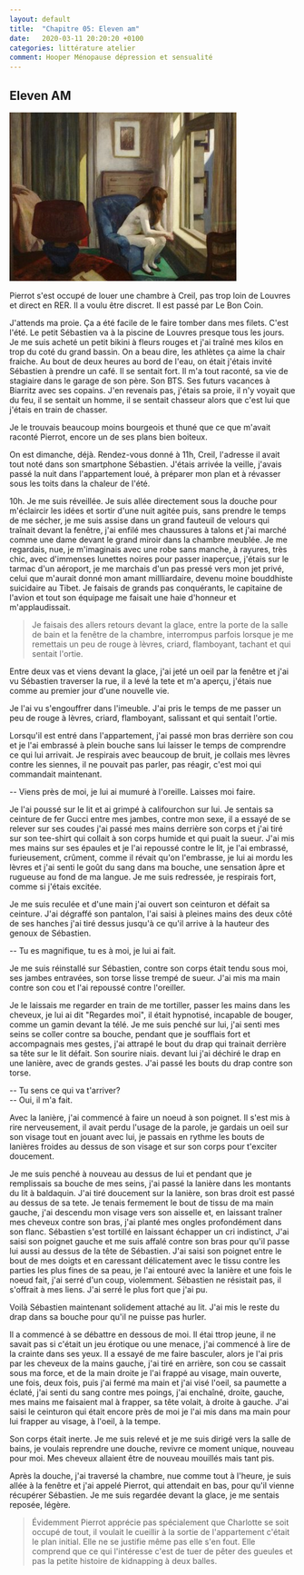 ```yaml
---
layout: default
title:  "Chapitre 05: Eleven am"
date:   2020-03-11 20:20:20 +0100
categories: littérature atelier
comment: Hooper Ménopause dépression et sensualité
---
```

## Eleven AM


![Eleven A.M.](/assets/eleven-am-hopper.jpg "eleven AM - Edward Hopper.")


Pierrot s'est occupé de louer une chambre à Creil, pas trop loin de Louvres et direct en RER. Il a voulu être discret. Il est passé par Le Bon Coin.

J'attends ma proie. Ça a été facile de le faire tomber dans mes filets. C'est l'été. Le petit Sébastien va à la piscine de Louvres presque tous les jours. Je me suis acheté un petit bikini à fleurs rouges et j'ai traîné mes kilos en trop du coté du grand bassin. On a beau dire, les athlètes ça aime la chair fraiche. Au bout de deux heures au bord de l'eau, on était j'étais invité Sébastien à prendre un café. Il se sentait fort. Il m'a tout raconté, sa vie de stagiaire dans le garage de son père. Son BTS. Ses futurs vacances à Biarritz avec ses copains. J'en revenais pas, j'étais sa proie, il n'y voyait que du feu, il se sentait un homme, il se sentait chasseur alors que c'est lui que j'étais en train de chasser.

Je le trouvais beaucoup moins bourgeois et thuné que ce que m'avait raconté Pierrot, encore un de ses plans bien boiteux.

On est dimanche, déjà. Rendez-vous donné à 11h, Creil, l'adresse il avait tout noté dans son smartphone Sébastien. J'étais arrivée la veille, j'avais passé la nuit dans l'appartement loué, à préparer mon plan et à révasser sous les toits dans la chaleur de l'été.

10h. Je me suis réveillée. Je suis allée directement sous la douche pour m'éclaircir les idées et sortir d'une nuit agitée puis, sans prendre le temps de me sécher, je me suis assise dans un grand fauteuil de velours qui traînait devant la fenêtre, j'ai enfilé mes chaussures à talons et j'ai marché comme une dame devant le grand miroir dans la chambre meublée. Je me regardais, nue, je m'imaginais avec une robe sans manche, à rayures, très chic, avec d'immenses lunettes noires pour passer inaperçue, j'étais sur le tarmac d'un aéroport, je me marchais d'un pas pressé vers mon jet privé, celui que m'aurait donné mon amant millliardaire, devenu moine bouddhiste suicidaire au Tibet. Je faisais de grands pas conquérants, le capitaine de l'avion et tout son équipage me faisait une haie d'honneur et m'applaudissait.

> Je faisais des allers retours devant la glace, entre la porte de la salle de bain et la fenêtre de la chambre, interrompus parfois lorsque je me remettais un peu de rouge à lèvres, criard, flamboyant, tachant et qui sentait l'ortie.

Entre deux vas et viens devant la glace, j'ai jeté un oeil par la fenêtre et j'ai vu Sébastien traverser la rue, il a levé la tete et m'a aperçu, j'étais nue comme au premier jour d'une nouvelle vie.

Je l'ai vu s'engouffrer dans l'imeuble. J'ai pris le temps de me passer un peu de rouge à lèvres, criard, flamboyant, salissant et qui sentait l'ortie.

Lorsqu'il est entré dans l'appartement, j'ai passé mon bras derrière son cou et je l'ai embrassé à plein bouche sans lui laisser le temps de comprendre ce qui lui arrivait. Je respirais avec beaucoup de bruit, je collais mes lèvres contre les siennes, il ne pouvait pas parler, pas réagir, c'est moi qui commandait maintenant.

-- Viens près de moi, je lui ai mumuré à l'oreille. Laisses moi faire.

Je l'ai poussé sur le lit et ai grimpé à califourchon sur lui. Je sentais sa ceinture de fer Gucci entre mes jambes, contre mon sexe, il a essayé de se relever sur ses coudes j'ai passé mes mains derrière son corps et j'ai tiré sur son tee-shirt qui collait à son corps humide et qui puait la sueur. J'ai mis mes mains sur ses épaules et je l'ai repoussé contre le lit, je l'ai embrassé, furieusement, crûment, comme il révait qu'on l'embrasse, je lui ai mordu les lèvres et j'ai senti le goût du sang dans ma bouche, une sensation âpre et rugueuse au fond de ma langue. Je me suis redressée, je respirais fort, comme si j'étais excitée.

Je me suis reculée et d'une main j'ai ouvert son ceinturon et défait sa ceinture. J'ai dégraffé son pantalon, l'ai saisi à pleines mains des deux côté de ses hanches j'ai tiré dessus jusqu'à ce qu'il arrive à la hauteur des genoux de Sébastien. 

-- Tu es magnifique, tu es à moi, je lui ai fait.

Je me suis réinstallé sur Sébastien, contre son corps était tendu sous moi, ses jambes entravées, son torse lisse trempé de sueur. J'ai mis ma main contre son cou et l'ai repoussé contre l'oreiller.

Je le laissais me regarder en train de me tortiller, passer les mains dans les cheveux, je lui ai dit "Regardes moi", il était hypnotisé, incapable de bouger, comme un gamin devant la télé. Je me suis penché sur lui, j'ai senti mes seins se coller contre sa bouche, pendant que je soufflais fort et accompagnais mes gestes, j'ai attrapé le bout du drap qui trainait derrière sa tête sur le lit défait. Son sourire niais. 
devant lui j'ai déchiré le drap en une lanière, avec de grands gestes. J'ai passé les bouts du drap contre son torse. 

-- Tu sens ce qui va t'arriver?  
-- Oui, il m'a fait.  

Avec la lanière, j'ai commencé à faire un noeud à son poignet. Il s'est mis à rire nerveusement, il avait perdu l'usage de la parole, je gardais un oeil sur son visage tout en jouant avec lui, je passais en rythme les bouts de lanières froides au dessus de son visage et sur son corps pour t'exciter doucement.

Je me suis penché à nouveau au dessus de lui et pendant que je remplissais sa bouche de mes seins, j'ai passé la lanière dans les montants du lit à baldaquin. J'ai tiré doucement sur la lanière, son bras droit est passé au dessus de sa tete. Je tenais fermement le bout de tissu de ma main gauche, j'ai descendu mon visage vers son aisselle et, en laissant traîner mes cheveux contre son bras, j'ai planté mes ongles profondément dans son flanc. Sébastien s'est tortillé en laissant échapper un cri indistinct, J'ai saisi son poignet gauche et me suis affalé contre son bras pour qu'il passe lui aussi au dessus de la tête de Sébastien. J'ai saisi son poignet entre le bout de mes doigts et en caressant délicatement avec le tissu contre les parties les plus fines de sa peau, je l'ai entouré avec la lanière et une fois le noeud fait, j'ai serré d'un coup, violemment. Sébastien ne résistait pas, il s'offrait à mes liens. J'ai serré le plus fort que j'ai pu.

Voilà Sébastien maintenant solidement attaché au lit. J'ai mis le reste du drap dans sa bouche pour qu'il ne puisse pas hurler.

Il a commencé à se débattre en dessous de moi. Il étai ttrop jeune, il ne savait pas si c'était un jeu érotique ou une menace, j'ai commencé à lire de la crainte dans ses yeux. Il a essayé de me faire basculer, alors je l'ai pris par les cheveux de la mains gauche, j'ai tiré en arrière, son cou se cassait sous ma force,  et de la main droite je l'ai frappé au visage, main ouverte, une fois, deux fois, puis j'ai fermé ma main et j'ai visé l'oeil, sa paumette a éclaté, j'ai senti du sang contre mes poings, j'ai enchaîné, droite, gauche, mes mains me faisaient mal à frapper, sa tête volait, à droite à gauche. J'ai saisi le ceinturon qui était encore près de moi je l'ai mis dans ma main pour lui frapper au visage, à l'oeil, à la tempe.

Son corps était inerte. Je me suis relevé et je me suis dirigé vers la salle de bains, je voulais reprendre une douche, revivre ce moment unique, nouveau pour moi. Mes cheveux allaient être de nouveau mouillés mais tant pis.

Après la douche, j'ai traversé la chambre, nue comme tout à l'heure, je suis allée à la fenêtre et j'ai appelé Pierrot, qui attendait en bas, pour qu'il vienne récupérer Sébastien. Je me suis regardée devant la glace, je me sentais reposée, légère.


> Évidemment Pierrot apprécie pas spécialement que Charlotte se soit occupé de tout, il voulait le cueillir à la sortie de l'appartement c'était le plan initial. Elle ne se justifie même pas elle s'en fout. Elle comprend que ce qui l'intéresse c'est de tuer de pêter des gueules et pas la petite histoire de kidnapping à deux balles.
